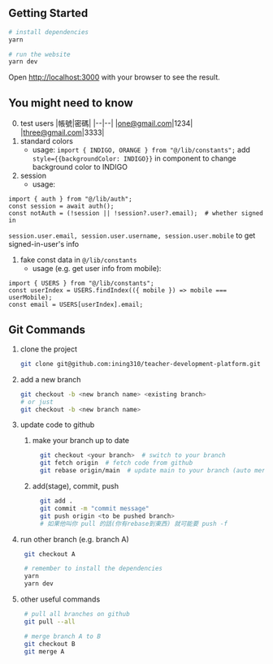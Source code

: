 ## Getting Started
```bash
# install dependencies
yarn 

# run the website
yarn dev
```
Open [http://localhost:3000](http://localhost:3000) with your browser to see the result.

## You might need to know
0. test users
  |帳號|密碼|
  |--|--|
  |one@gmail.com|1234|
  |three@gmail.com|3333|
1. standard colors
    - usage:
```import { INDIGO, ORANGE } from "@/lib/constants";```
add `style={{backgroundColor: INDIGO}}` in component to change background color to INDIGO
1. session
    - usage:
```
import { auth } from "@/lib/auth";
const session = await auth();
const notAuth = (!session || !session?.user?.email);  # whether signed in
```
`session.user.email, session.user.username, session.user.mobile` to get signed-in-user's info
1. fake const data in `@/lib/constants`
    - usage (e.g. get user info from mobile):
```
import { USERS } from "@/lib/constants";
const userIndex = USERS.findIndex(({ mobile }) => mobile === userMobile);
const email = USERS[userIndex].email;
```

## Git Commands
1. clone the project
   ```bash
   git clone git@github.com:ining310/teacher-development-platform.git
   ```
2. add a new branch
   ```bash
   git checkout -b <new branch name> <existing branch>
   # or just
   git checkout -b <new branch name>
   ```
3. update code to github
    1. make your branch up to date
        ```bash
          git checkout <your branch>  # switch to your branch
          git fetch origin  # fetch code from github
          git rebase origin/main  # update main to your branch (auto merge, sometimes you'll need to fix conflicts manually)
        ```
    2. add(stage), commit, push
        ```bash
          git add .
          git commit -m "commit message"
          git push origin <to be pushed branch>
          # 如果他叫你 pull 的話(你有rebase到東西) 就可能要 push -f
        ```
4. run other branch (e.g. branch A)
   ```bash
    git checkout A

    # remember to install the dependencies
    yarn
    yarn dev
   ```
   
5. other useful commands
   ```bash
    # pull all branches on github
    git pull --all

    # merge branch A to B
    git checkout B
    git merge A
   ```